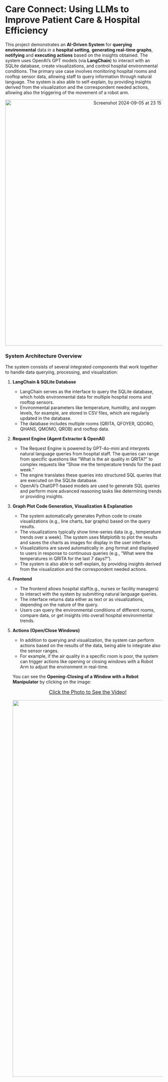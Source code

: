 # Care Connect: Using LLMs to Improve Patient Care & Hospital Efficiency

This project demonstrates an **AI-Driven System** for **querying environmental** data in a **hospital setting**, **generating real-time graphs**, **notifying** and **executing actions** based on the insights obtained. The system uses OpenAI’s GPT models (via **LangChain**) to interact with an SQLite database, create visualizations, and control hospital environmental conditions. The primary use case involves monitoring hospital rooms and rooftop sensor data, allowing staff to query information through natural language.  The system is also able to self-explain, by providing insights derived from the visualization and the correspondent needed actions, allowing also the triggering of the movement of a robot arm. 

<p align="center">
  <img width="784" alt="Screenshot 2024-09-05 at 23 15 12" src="https://github.com/user-attachments/assets/e5463524-da0b-4eab-84c7-5727d7188058">
</p>


### System Architecture Overview

The system consists of several integrated components that work together to handle data querying, processing, and visualization:

1. **LangChain & SQLite Database**
   	- LangChain serves as the interface to query the SQLite database, which holds environmental data for multiple hospital rooms and rooftop sensors.
	- Environmental parameters like temperature, humidity, and oxygen levels, for example, are stored in CSV files, which are regularly updated in the database.
	- The database includes multiple rooms (QRITA, QFOYER, QDORO, QHANS, QMOMO, QROB) and rooftop data.

3. **Request Engine (Agent Extractor & OpenAI)**
	- The Request Engine is powered by GPT-4o-mini and interprets natural language queries from hospital staff. The queries can range from specific questions like “What is the air quality in QRITA?” to complex requests like “Show me the temperature trends for the past week.”
	- The engine translates these queries into structured SQL queries that are executed on the SQLite database.
	- OpenAI’s ChatGPT-based models are used to generate SQL queries and perform more advanced reasoning tasks like determining trends or providing insights.

4. **Graph Plot Code Generation, Visualization & Explanation**
	- The system automatically generates Python code to create visualizations (e.g., line charts, bar graphs) based on the query results.
	- The visualizations typically show time-series data (e.g., temperature trends over a week). The system uses Matplotlib to plot the results and saves the charts as images for display in the user interface.
	- Visualizations are saved automatically in .png format and displayed to users in response to continuous queries (e.g., “What were the temperatures in QRITA for the last 7 days?”).
 	- The system is also able to self-explain, by providing insights derived from the visualization and the correspondent needed actions.

5. **Frontend**
	- The frontend allows hospital staff(e.g., nurses or facility managers) to interact with the system by submitting natural language queries.
	- The interface returns data either as text or as visualizations, depending on the nature of the query.
	- Users can query the environmental conditions of different rooms, compare data, or get insights into overall hospital environmental trends.

6. **Actions (Open/Close Windows)**
	- In addition to querying and visualization, the system can perform actions based on the results of the data, being able to integrate also the sensor ranges.
	- For example, if the air quality in a specific room is poor, the system can trigger actions like opening or closing windows with a Robot Arm to adjust the environment in real-time.

   You can see the **Opening-Closing of a Window with a Robot Manipulator** by clicking on the image:
    <div style="text-align: center">
      <a href="https://youtu.be/M1Z9PJPd2Jw">
        <p style="font-size: 16px; margin-top: 5px;">Click the Photo to See the Video!</p>
        <img src="![Uploading Screenshot 2024-09-05 at 23.19.13.png…]()" alt="Screenshot" width="1200"/>
      </a>
    </div>



